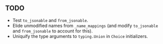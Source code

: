 TODO
----
- Test `to_jsonable` and `from_jsonable`.
- Elide unmodified names from `_name_mappings` (and modify `to_jsonable` and
  `from_jsonable` to account for this).
- Uniquify the type arguments to `typing.Union` in `Choice` initializers.